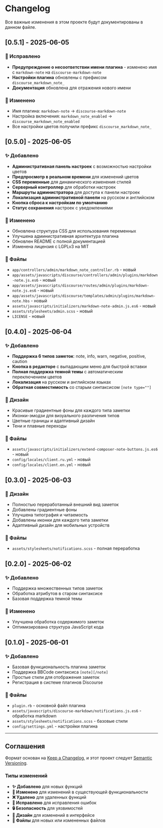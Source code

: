 # Changelog

Все важные изменения в этом проекте будут документированы в данном файле.

## [0.5.1] - 2025-06-05

### 🐛 Исправлено
- **Предупреждение о несоответствии имени плагина** - изменено имя с `markdown-note` на `discourse-markdown-note`
- **Настройки плагина** обновлены с префиксом `discourse_markdown_note_`
- **Документация** обновлена для отражения нового имени

### 🔧 Изменено
- Имя плагина: `markdown-note` → `discourse-markdown-note`
- Настройка включения: `markdown_note_enabled` → `discourse_markdown_note_enabled`
- Все настройки цветов получили префикс `discourse_markdown_note_`

## [0.5.0] - 2025-06-05

### ✨ Добавлено
- **Административная панель настроек** с возможностью настройки цветов
- **Предпросмотр в реальном времени** для изменений цветов
- **CSS переменные** для динамического изменения стилей
- **Серверный контроллер** для обработки настроек
- **Маршруты администратора** для доступа к панели настроек
- **Локализация административной панели** на русском и английском
- **Кнопка сброса к настройкам по умолчанию**
- **Статус сохранения** настроек с уведомлениями

### 🔧 Изменено
- Обновлена структура CSS для использования переменных
- Улучшена административная архитектура плагина
- Обновлен README с полной документацией
- Изменена лицензия с LGPLv3 на MIT

### 📁 Файлы
- `app/controllers/admin/markdown_note_controller.rb` - новый
- `app/assets/javascripts/discourse/controllers/admin/plugins/markdown-note.js.es6` - новый  
- `app/assets/javascripts/discourse/routes/admin/plugins/markdown-note.js.es6` - новый
- `app/assets/javascripts/discourse/templates/admin/plugins/markdown-note.hbs` - новый
- `assets/javascripts/initializers/markdown-note-admin.js.es6` - новый
- `assets/stylesheets/admin.scss` - новый
- `LICENSE` - новый

## [0.4.0] - 2025-06-04

### ✨ Добавлено
- **Поддержка 6 типов заметок**: note, info, warn, negative, positive, caution
- **Кнопка в редакторе** с выпадающим меню для быстрой вставки
- **Полная поддержка темной темы** с автоматическим переключением цветов
- **Локализация** на русском и английском языках
- **Обратная совместимость** со старым синтаксисом `[note type=""]`

### 🎨 Дизайн
- Красивые градиентные фоны для каждого типа заметки
- Иконки-эмодзи для визуального различения типов
- Цветные границы и адаптивный дизайн
- Тени и плавные переходы

### 📁 Файлы
- `assets/javascripts/initializers/extend-composer-note-buttons.js.es6` - новый
- `config/locales/client.ru.yml` - новый
- `config/locales/client.en.yml` - новый

## [0.3.0] - 2025-06-03

### 🎨 Дизайн
- Полностью переработанный внешний вид заметок
- Добавлены градиентные фоны
- Улучшена типография и читаемость
- Добавлены иконки для каждого типа заметки
- Адаптивный дизайн для мобильных устройств

### 📁 Файлы
- `assets/stylesheets/notifications.scss` - полная переработка

## [0.2.0] - 2025-06-02

### ✨ Добавлено
- Поддержка множественных типов заметок
- Обработка атрибутов в старом синтаксисе
- Базовая поддержка темной темы

### 🔧 Изменено
- Улучшена обработка содержимого заметок
- Оптимизирована структура JavaScript кода

## [0.1.0] - 2025-06-01

### ✨ Добавлено
- Базовая функциональность плагина заметок
- Поддержка BBCode синтаксиса `[note][/note]`
- Простые стили для отображения заметок
- Регистрация в системе плагинов Discourse

### 📁 Файлы
- `plugin.rb` - основной файл плагина
- `assets/javascripts/discourse-markdown/notifications.js.es6` - обработка markdown
- `assets/stylesheets/notifications.scss` - базовые стили
- `config/settings.yml` - настройки плагина

---

## Соглашения

Формат основан на [Keep a Changelog](https://keepachangelog.com/en/1.0.0/),
и этот проект следует [Semantic Versioning](https://semver.org/spec/v2.0.0.html).

### Типы изменений
- **✨ Добавлено** для новых функций
- **🔧 Изменено** для изменений в существующей функциональности  
- **❌ Удалено** для удаленных функций
- **🐛 Исправлено** для исправления ошибок
- **🔒 Безопасность** для уязвимостей
- **🎨 Дизайн** для изменений в интерфейсе
- **📁 Файлы** для новых или измененных файлов
